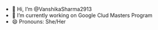 - 👋 Hi, I’m @VanshikaSharma2913
- 🌱 I’m currently working on Google Clud Masters Program
- 😄 Pronouns: She/Her

<!---
VanshikaSharma2913/VanshikaSharma2913 is a ✨ special ✨ repository because its `README.md` (this file) appears on your GitHub profile.
You can click the Preview link to take a look at your changes.
--->
